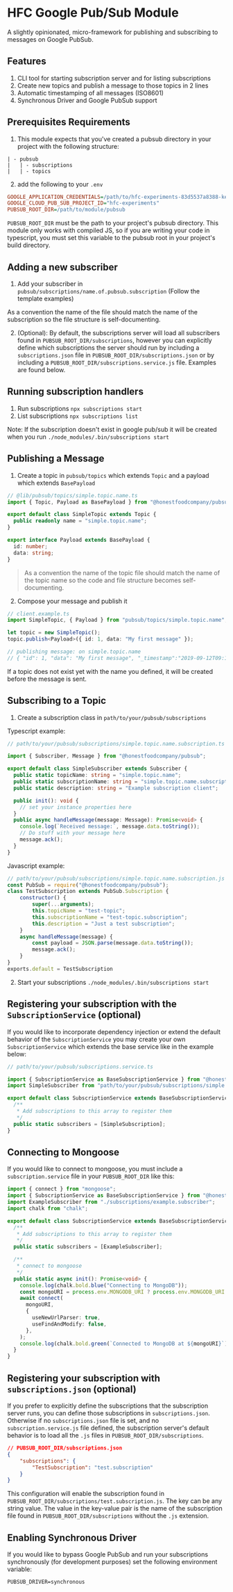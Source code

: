 # HFC Google Pub/Sub Module
A slightly opinionated, micro-framework for publishing and subscribing to messages on Google PubSub. 

## Features

1. CLI tool for starting subscription server and for listing subscriptions
2. Create new topics and publish a message to those topics in 2 lines
3. Automatic timestamping of all messages (ISO8601)
4. Synchronous Driver and Google PubSub support

## Prerequisites Requirements

1. This module expects that you've created a pubsub directory in your project with the following structure:

```pre
| - pubsub
|   | - subscriptions
|   | - topics
```

2. add the following to your `.env`

```ini
GOOGLE_APPLICATION_CREDENTIALS=/path/to/hfc-experiments-83d5537a8388-key.json
GOOGLE_CLOUD_PUB_SUB_PROJECT_ID="hfc-experiments"
PUBSUB_ROOT_DIR=/path/to/module/pubsub
```

`PUBSUB_ROOT_DIR` must be the path to your project's pubsub directory. This module only works with compiled JS, so if you are writing your code in typescript, you must set this variable to the pubsub root in your project's build directory.

## Adding a new subscriber

1. Add your subscriber in `pubsub/subscriptions/name.of.pubsub.subscription` (Follow the template examples)

As a convention the name of the file should match the name of the subscription so the file structure is self-documenting.

2. (Optional): By default, the subscriptions server will load all subscribers found in  `PUBSUB_ROOT_DIR/subscriptions`, however you can explicitly define which subscriptions the server should run by including a `subscriptions.json` file in `PUBSUB_ROOT_DIR/subscriptions.json` or by including a `PUBSUB_ROOT_DIR/subscriptions.service.js` file. Examples are found below.

## Running subscription handlers

1. Run subscriptions `npx subscriptions start`
2. List subscriptions `npx subscriptions list`

Note: If the subscription doesn't exist in google pub/sub it will be created when you run `./node_modules/.bin/subscriptions start`

## Publishing a Message

1. Create a topic in `pubsub/topics` which extends `Topic` and a payload which extends `BasePayload`

```typescript
// @lib/pubsub/topics/simple.topic.name.ts
import { Topic, Payload as BasePayload } from "@honestfoodcompany/pubsub";

export default class SimpleTopic extends Topic {
  public readonly name = "simple.topic.name";
}

export interface Payload extends BasePayload {
  id: number;
  data: string;
}
```

> As a convention the name of the topic file should match the name of the topic name so the code and file structure becomes self-documenting.

2. Compose your message and publish it

```typescript
// client.example.ts
import SimpleTopic, { Payload } from "pubsub/topics/simple.topic.name";

let topic = new SimpleTopic();
topic.publish<Payload>({ id: 1, data: "My first message" });

// publishing message: on simple.topic.name
// { "id": 1, "data": "My first message", "_timestamp":"2019-09-12T09:19:30.310Z"}
```

If a topic does not exist yet with the name you defined, it will be created before the message is sent.

## Subscribing to a Topic

1. Create a subscription class in `path/to/your/pubsub/subscriptions`

Typescript example:

```typescript
// path/to/your/pubsub/subscriptions/simple.topic.name.subscription.ts

import { Subscriber, Message } from "@honestfoodcompany/pubsub";

export default class SimpleSubscriber extends Subscriber {
  public static topicName: string = "simple.topic.name";
  public static subscriptionName: string = "simple.topic.name.subscription";
  public static description: string = "Example subscription client";

  public init(): void {
    // set your instance properties here
  }
  public async handleMessage(message: Message): Promise<void> {
    console.log(`Received message:`, message.data.toString());
    // Do stuff with your message here
    message.ack();
  }
}
```

Javascript example:

```javascript
// path/to/your/pubsub/subscriptions/simple.topic.name.subscription.js
const PubSub = require("@honestfoodcompany/pubsub");
class TestSubscription extends PubSub.Subscription {
    constructor() {
        super(...arguments);
        this.topicName = "test-topic";
        this.subscriptionName = "test-topic.subscription";
        this.description = "Just a test subscription";
    }
    async handleMessage(message) {
        const payload = JSON.parse(message.data.toString());
        message.ack();
    }
}
exports.default = TestSubscription
```

2. Start your subscriptions `./node_modules/.bin/subscriptions start`

## Registering your subscription with the `SubscriptionService` (optional)

If you would like to incorporate dependency injection or extend the default behavior of the `SubscriptionService` you may create your own `SubscriptionService` which extends the base service like in the example below:

```typescript
// path/to/your/pubsub/subscriptions.service.ts

import { SubscriptionService as BaseSubscriptionService } from "@honestfoodcompany/pubsub";
import SimpleSubscriber from "path/to/your/pubsub/subscriptions/simple.topic.name.subscriber";

export default class SubscriptionService extends BaseSubscriptionService {
  /**
   * Add subscriptions to this array to register them
   */
  public static subscribers = [SimpleSubscription];
}
```

## Connecting to Mongoose

If you would like to connect to mongoose, you must include a `subscription.service` file in your `PUBSUB_ROOT_DIR` like this:

```typescript
import { connect } from "mongoose";
import { SubscriptionService as BaseSubscriptionService } from "@honestfoodcompany/pubsub";
import ExampleSubscriber from "./subscriptions/example.subscriber";
import chalk from "chalk";

export default class SubscriptionService extends BaseSubscriptionService {
  /**
   * Add subscriptions to this array to register them
   */
  public static subscribers = [ExampleSubscriber];

  /**
   * connect to mongoose
   */
  public static async init(): Promise<void> {
    console.log(chalk.bold.blue("Connecting to MongoDB"));
    const mongoURI = process.env.MONGODB_URI ? process.env.MONGODB_URI : "";
    await connect(
      mongoURI,
      {
        useNewUrlParser: true,
        useFindAndModify: false,
      },
    );
    console.log(chalk.bold.green(`Connected to MongoDB at ${mongoURI}`));
  }
}
```

## Registering your subscription with `subscriptions.json` (optional)

If you prefer to explicitly define the subscriptions that the subscription server runs, you can define those subscriptions in `subscriptions.json`. Otherwise if no `subscriptions.json` file is set, and no `subscription.service.js` file defined, the subscription server's default behavior is to load all the `.js` files in `PUBSUB_ROOT_DIR/subscriptions`.

```json
// PUBSUB_ROOT_DIR/subscriptions.json
{
    "subscriptions": {
        "TestSubscription": "test.subscription"
    }
}
```

This configuration will enable the subscription found in `PUBSUB_ROOT_DIR/subscriptions/test.subscription.js`. The key can be any string value. The value in the key-value pair is the name of the subscription file found in `PUBSUB_ROOT_DIR/subscriptions` without the `.js` extension.

## Enabling Synchronous Driver

If you would like to bypass Google PubSub and run your subscriptions synchronously (for development purposes) set the following environment variable:

`PUBSUB_DRIVER=synchronous`
